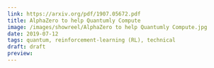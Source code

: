 ```yaml
---
link: https://arxiv.org/pdf/1907.05672.pdf
title: AlphaZero to help Quantumly Compute
image: /images/showreel/AlphaZero to help Quantumly Compute.jpg
date: 2019-07-12
tags: quantum, reinforcement-learning (RL), technical
draft: draft
preview:
---
```



